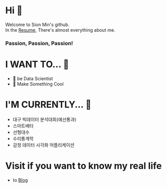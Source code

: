 # Hi 👋
Welcome to Sion Min's github.  
In the [Resume](Resume.html), There's almost everything about me.
### Passion, Passion, Passion!

# I WANT TO... 🔭
- 🤖 be Data Scientist
- 🤩 Make Something Cool

# I'M CURRENTLY... 🌱
- 대구 빅데이터 분석대회(예선통과)
- 스마트베타
- 선형대수
- 수리통계학
- 감정 데이터 시각화 어플리케이션

# Visit if you want to know my real life
- to [Blog](https://blog.naver.com/sioniasak)

